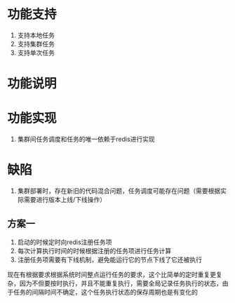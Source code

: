 # 功能支持

1. 支持本地任务
2. 支持集群任务
3. 支持单次任务

# 功能说明



# 功能实现

1. 集群间任务调度和任务的唯一依赖于redis进行实现


# 缺陷

1. 集群部署时，存在新旧的代码混合问题，任务调度可能存在问题（需要根据实际需要进行版本上线/下线操作）
## 方案一
1. 启动的时候定时向redis注册任务项
2. 每次计算执行时间的时候根据注册的任务项进行任务计算
3. 注册任务项需要有下线机制，避免能运行它的节点下线了它还被执行


现在有根据要求根据系统时间整点运行任务的要求，这个比简单的定时重复更复杂，因为不但要按时执行，并且不能重复执行，需要全局记录任务执行的状态，由于任务的间隔时间不确定，这个任务执行状态的保存周期也是有变化的
